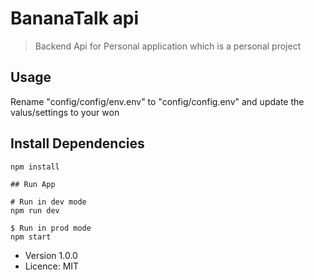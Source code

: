 # BananaTalk api

> Backend Api for Personal  application which is a personal project 

## Usage 

Rename "config/config/env.env" to "config/config.env" and update the valus/settings to your won 

## Install Dependencies 
```
npm install

## Run App 

# Run in dev mode
npm run dev 

$ Run in prod mode 
npm start 
```

- Version 1.0.0
- Licence: MIT 

